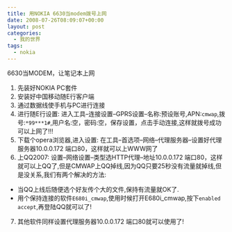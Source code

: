 ```yaml
---
title: 用NOKIA 6630当modem拨号上网
date: 2008-07-26T08:09:07+00:00
layout: post
categories:
  - 我的世界
tags:
  - nokia
---
```


6630当MODEM，让笔记本上网

1. 先装好NOKIA PC套件
2. 安装好中国移动随E行客户端
3. 通过数据线使手机与PC进行连接
4. 进行随E行设置:
进入工具–连接设置–GPRS设置–名称:预设账号,APN:`cmwap`,拨号:`*99***1#`,用户名:空，密码:空，保存设置，点击手动连接,这样就拨号成功可以上网了!!!
5. 下载个opera浏览器,进入设置:
在工具–首选项–网络–代理服务器–设置好代理服务器10.0.0.172 端口80，这样就可以上WWW网了
6. 上QQ2007:
设置–网络设置–类型选HTTP代理–地址10.0.0.172 端口80，这样就可以上QQ了,但是CMWAP上QQ掉线,因为QQ只要25秒没有流量就掉线,但是没关系,我们有两个解决的方法:
- 当QQ上线后随便选个好友传个大的文件,保持有流量就OK了.
- 用个保持连接的软件`E680i_cmwap`,使用时候打开E680i_cmwap,按下`enabled accept`,再登陆QQ就可以了!
7. 其他软件同样设置代理服务器10.0.0.172 端口80就可以使用了!
